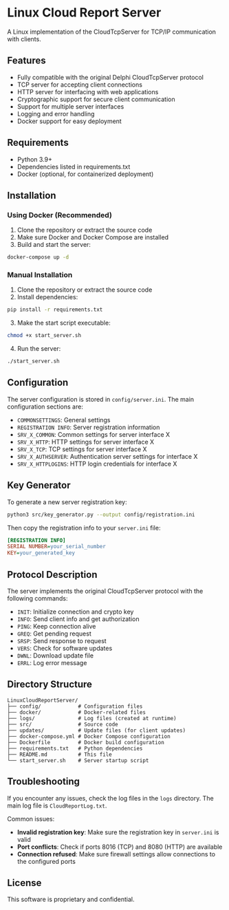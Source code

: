 # Linux Cloud Report Server

A Linux implementation of the CloudTcpServer for TCP/IP communication with clients.

## Features

- Fully compatible with the original Delphi CloudTcpServer protocol
- TCP server for accepting client connections
- HTTP server for interfacing with web applications
- Cryptographic support for secure client communication
- Support for multiple server interfaces
- Logging and error handling
- Docker support for easy deployment

## Requirements

- Python 3.9+
- Dependencies listed in requirements.txt
- Docker (optional, for containerized deployment)

## Installation

### Using Docker (Recommended)

1. Clone the repository or extract the source code
2. Make sure Docker and Docker Compose are installed
3. Build and start the server:

```bash
docker-compose up -d
```

### Manual Installation

1. Clone the repository or extract the source code
2. Install dependencies:

```bash
pip install -r requirements.txt
```

3. Make the start script executable:

```bash
chmod +x start_server.sh
```

4. Run the server:

```bash
./start_server.sh
```

## Configuration

The server configuration is stored in `config/server.ini`. The main configuration sections are:

- `COMMONSETTINGS`: General settings
- `REGISTRATION INFO`: Server registration information
- `SRV_X_COMMON`: Common settings for server interface X
- `SRV_X_HTTP`: HTTP settings for server interface X
- `SRV_X_TCP`: TCP settings for server interface X
- `SRV_X_AUTHSERVER`: Authentication server settings for interface X
- `SRV_X_HTTPLOGINS`: HTTP login credentials for interface X

## Key Generator

To generate a new server registration key:

```bash
python3 src/key_generator.py --output config/registration.ini
```

Then copy the registration info to your `server.ini` file:

```ini
[REGISTRATION INFO]
SERIAL NUMBER=your_serial_number
KEY=your_generated_key
```

## Protocol Description

The server implements the original CloudTcpServer protocol with the following commands:

- `INIT`: Initialize connection and crypto key
- `INFO`: Send client info and get authorization
- `PING`: Keep connection alive
- `GREQ`: Get pending request
- `SRSP`: Send response to request
- `VERS`: Check for software updates
- `DWNL`: Download update file
- `ERRL`: Log error message

## Directory Structure

```
LinuxCloudReportServer/
├── config/            # Configuration files
├── docker/            # Docker-related files
├── logs/              # Log files (created at runtime)
├── src/               # Source code
├── updates/           # Update files (for client updates)
├── docker-compose.yml # Docker Compose configuration
├── Dockerfile         # Docker build configuration
├── requirements.txt   # Python dependencies
├── README.md          # This file
└── start_server.sh    # Server startup script
```

## Troubleshooting

If you encounter any issues, check the log files in the `logs` directory. The main log file is `CloudReportLog.txt`.

Common issues:

- **Invalid registration key**: Make sure the registration key in `server.ini` is valid
- **Port conflicts**: Check if ports 8016 (TCP) and 8080 (HTTP) are available
- **Connection refused**: Make sure firewall settings allow connections to the configured ports

## License

This software is proprietary and confidential. 